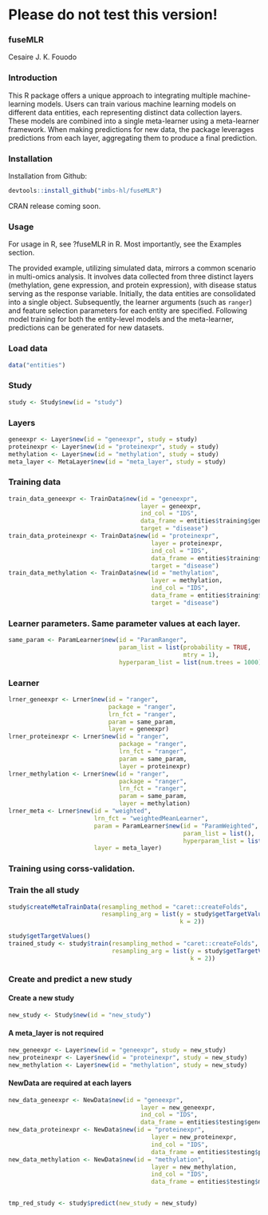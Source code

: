 # Please do not test this version!

### fuseMLR
Cesaire J. K. Fouodo

### Introduction
This R package offers a unique approach to integrating multiple machine-learning models. Users can train various machine learning models on different data entities, each representing distinct data collection layers. These models are combined into a single meta-learner using a meta-learner framework. When making predictions for new data, the package leverages predictions from each layer, aggregating them to produce a final prediction.

### Installation
Installation from Github:
```R
devtools::install_github("imbs-hl/fuseMLR")
```

CRAN release coming soon.

### Usage
For usage in R, see ?fuseMLR in R. Most importantly, see the Examples section. 

The provided example, utilizing simulated data, mirrors a common scenario in multi-omics analysis. It involves data collected from three distinct layers (methylation, gene expression, and protein expression), with disease status serving as the response variable. Initially, the data entities are consolidated into a single object. Subsequently, the learner arguments (such as ```ranger```) and feature selection parameters for each entity are specified. Following model training for both the entity-level models and the meta-learner, predictions can be generated for new datasets.

### Load data
```R
data("entities")
```

### Study
```R
study <- Study$new(id = "study")
```

### Layers
```R
geneexpr <- Layer$new(id = "geneexpr", study = study)
proteinexpr <- Layer$new(id = "proteinexpr", study = study)
methylation <- Layer$new(id = "methylation", study = study)
meta_layer <- MetaLayer$new(id = "meta_layer", study = study)
```

### Training data
```R
train_data_geneexpr <- TrainData$new(id = "geneexpr",
                                     layer = geneexpr,
                                     ind_col = "IDS",
                                     data_frame = entities$training$geneexpr,
                                     target = "disease")
train_data_proteinexpr <- TrainData$new(id = "proteinexpr",
                                        layer = proteinexpr,
                                        ind_col = "IDS",
                                        data_frame = entities$training$proteinexpr,
                                        target = "disease")
train_data_methylation <- TrainData$new(id = "methylation",
                                        layer = methylation,
                                        ind_col = "IDS",
                                        data_frame = entities$training$methylation,
                                        target = "disease")
```

### Learner parameters. Same parameter values at each layer.
```R
same_param <- ParamLearner$new(id = "ParamRanger",
                               param_list = list(probability = TRUE,
                                                 mtry = 1),
                               hyperparam_list = list(num.trees = 1000))
```

### Learner

```R
lrner_geneexpr <- Lrner$new(id = "ranger",
                            package = "ranger",
                            lrn_fct = "ranger",
                            param = same_param,
                            layer = geneexpr)
lrner_proteinexpr <- Lrner$new(id = "ranger",
                               package = "ranger",
                               lrn_fct = "ranger",
                               param = same_param,
                               layer = proteinexpr)
lrner_methylation <- Lrner$new(id = "ranger",
                               package = "ranger",
                               lrn_fct = "ranger",
                               param = same_param,
                               layer = methylation)
lrner_meta <- Lrner$new(id = "weighted",
                        lrn_fct = "weightedMeanLearner",
                        param = ParamLearner$new(id = "ParamWeighted",
                                                 param_list = list(),
                                                 hyperparam_list = list()),
                        layer = meta_layer)
```
### Training using corss-validation.
### Train the all study

```R
study$createMetaTrainData(resampling_method = "caret::createFolds",
                          resampling_arg = list(y = study$getTargetValues()$disease,
                                                k = 2))

study$getTargetValues()
trained_study <- study$train(resampling_method = "caret::createFolds",
                             resampling_arg = list(y = study$getTargetValues()$disease,
                                                   k = 2))
```

### Create and predict a new study

#### Create a new study

```R
new_study <- Study$new(id = "new_study")
```

#### A meta_layer is not required

```R
new_geneexpr <- Layer$new(id = "geneexpr", study = new_study)
new_proteinexpr <- Layer$new(id = "proteinexpr", study = new_study)
new_methylation <- Layer$new(id = "methylation", study = new_study)
```

#### NewData are required at each layers

```R
new_data_geneexpr <- NewData$new(id = "geneexpr",
                                     layer = new_geneexpr,
                                     ind_col = "IDS",
                                     data_frame = entities$testing$geneexpr)
new_data_proteinexpr <- NewData$new(id = "proteinexpr",
                                        layer = new_proteinexpr,
                                        ind_col = "IDS",
                                        data_frame = entities$testing$proteinexpr)
new_data_methylation <- NewData$new(id = "methylation",
                                        layer = new_methylation,
                                        ind_col = "IDS",
                                        data_frame = entities$testing$methylation)


tmp_red_study <- study$predict(new_study = new_study)
```
